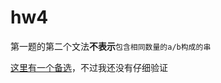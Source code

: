 # hw4

第一题的第二个文法**不表示**`包含相同数量的a/b构成的串`

[这里有一个备选](https://cs.stackexchange.com/questions/64569/unambiguous-grammar-that-produce-equal-number-of-a-and-b)，不过我还没有仔细验证